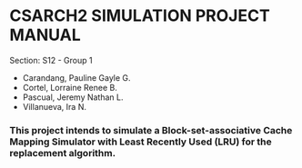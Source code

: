 # CSARCH2 SIMULATION PROJECT MANUAL
Section: S12 - Group 1
- Carandang, Pauline Gayle G.
- Cortel, Lorraine Renee B.
- Pascual, Jeremy Nathan L.
- Villanueva, Ira N.

### This project intends to simulate a Block-set-associative Cache Mapping Simulator with Least Recently Used (LRU) for the replacement algorithm.
